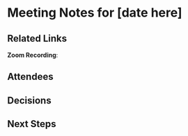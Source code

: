# Meeting Notes for [date here]

## Related Links

**Zoom Recording**: 

## Attendees

## Decisions

## Next Steps


